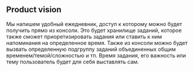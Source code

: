 ## Product vision

Мы напишем удобный ежедневник, доступ к которому можно будет получить прямо из консоли. Это будет хранилище заданий, которое также сможет приоретизировать задания или ставить к ним напоминания на определенное время. Также из консоли можно будет вызвать определенную подгруппу заданий объединенных общим временем/темой/сложностью и тп. Время задания, его важность или тему пользователь будет для себя выставлять сам.
